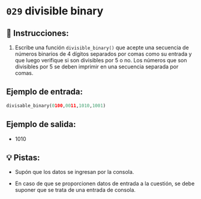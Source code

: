 # `029` divisible binary

## 📝 Instrucciones:

1. Escribe una función `divisible_binary()` que acepte una secuencia de números binarios de 4 dígitos separados por comas como su entrada y que luego verifique si son divisibles por 5 o no. Los números que son divisibles por 5 se deben imprimir en una secuencia separada por comas.

## Ejemplo de entrada:

```py
divisable_binary(0100,0011,1010,1001)
```

## Ejemplo de salida:

+ 1010

## 💡 Pistas:

+ Supón que los datos se ingresan por la consola.

+ En caso de que se proporcionen datos de entrada a la cuestión, se debe suponer que se trata de una entrada de consola.